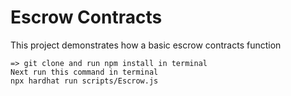 # Escrow Contracts

This project demonstrates how a basic escrow contracts function

```To run this project
=> git clone and run npm install in terminal
Next run this command in terminal
npx hardhat run scripts/Escrow.js
```
